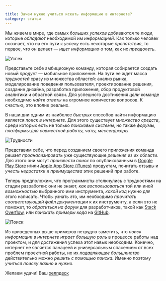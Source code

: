 ```yaml
---

title: Зачем нужно учиться искать информацию в интернете?
category: статьи
---
```

Мы живем в мире, где самых больших _успехов_ добиваются те люди, которые _обладают_ необходимой им _информацией_. Как только человек осознает, что на его пути к _успеху_ есть некоторые _препятствия_, то первое, что он делает — _ищет информацию_ о том, как их _преодолеть_.

![Успех](http://fw.ru/wp-content/uploads/2018/09/Успех-1.jpg) 

Представьте себе амбициозную команду, которая собирается создать новый _продукт_ — мобильное приложение. На пути ее ждет масса _трудностей_ сразу из множества областей: анализ рынка, моделирование поведения пользователя, проектирование решения, создание дизайна, разработка приложения, сбор продуктовой аналитики и обратной связи. Для успешного достижения _цели_ команде необходимо _найти ответы_ на огромное количество вопросов. К счастью, это вполне реально.

В наши дни одним из наиболее _быстрых_ способов найти информацию является _поиск в интернете_. Для этого существует _множество средств_, среди которых есть не только _поисковые системы_, но также _форумы, платформы для совместной работы, чаты, мессенджеры_.

![Трудности](https://images.emojiterra.com/twitter/v11/512px/1f914.png)

Представим себе, что перед созданием своего приложения команда решает _проанализировать_ уже существующие _решения_ из их области. Для этого они могут _произвести поиск_ по опубликованным в [Google Play Store](https://play.google.com) и/или [Apple App Store (iTunes)](https://itunes.apple.com/us/genre/ios/id36) продуктам, почитать отзывы и _учесть недостатки и преимущества_ этих решений при работе.

Теперь предположим, что программисты столкнулись с трудностями на стадии разработки: они не знают, _как воспользоваться_ той или иной _возможностью_ выбранного ими инструмента, _какой код_ нужно для этого написать. Чтобы узнать это, им необходимо _прочитать соответствующий файл документации_ к их инструменту, а если это не поможет, то _обратиться на форум_ для разработчиков, такой как [Stack Overflow](https://stackoverflow.com), или _поискать примеры кода_ на [GitHub](https://github.com).

![Поиск](https://avatarko.ru/img/kartinka/5/chelovechek_4168.jpg)

Из приведенных выше примеров нетрудно заметить, что _поиск информации в интернете играет большую роль_ в процессе работы над проектом, и для достижения успеха этот навык необходим. Конечно, интернет не является панацеей и универсальным спасением от всех проблем проектной работы, но их _подавляющее большинство_ действительно можно _решить с помощью поиска_. Именно поэтому _учиться поиску важно и нужно_.

Желаем удачи!
Ваш [хелпдеск](https://github.com/BANOnotIT/helpdesk)
